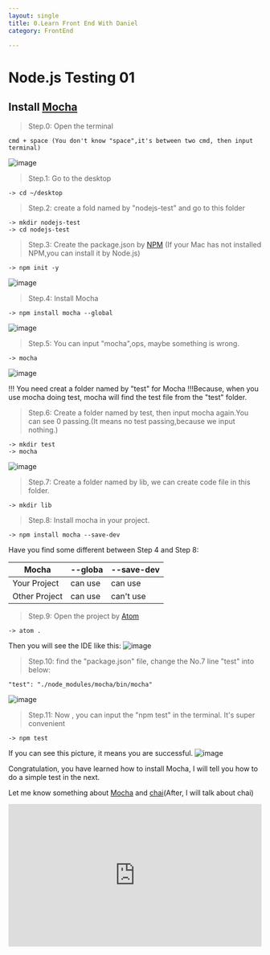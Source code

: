 ```yaml
---
layout: single
title: 0.Learn Front End With Daniel
category: FrontEnd

---
```


# Node.js Testing 01

## Install [Mocha](https://mochajs.org/)

> Step.0: Open the terminal

```
cmd + space (You don't know "space",it's between two cmd, then input terminal)
```
![image](http://i4.piimg.com/567571/e4d2c5dcd74dddc0.png)


> Step.1: Go to the desktop

```
-> cd ~/desktop
```

> Step.2: create a fold named by "nodejs-test" and go to this folder

```
-> mkdir nodejs-test
-> cd nodejs-test
```

> Step.3: Create the package.json by [NPM](https://nodejs.org/en/) (If your Mac has not installed NPM,you can install it by Node.js)

```
-> npm init -y
```

![image](http://i2.buimg.com/567571/81ecf8ef0c2263ad.png)


>  Step.4: Install Mocha

```
-> npm install mocha --global
```

![image](http://i2.buimg.com/567571/0f807ce20fbbd91e.png)

> Step.5: You can input "mocha",ops, maybe something is wrong.

```
-> mocha
```
![image](http://i4.piimg.com/567571/8ef418af846b36ea.png)

!!! You need creat a folder named by "test" for Mocha !!!Because, when you use mocha doing test, mocha will find the test file from the "test" folder.

> Step.6: Create a folder named by test, then input mocha again.You can see 0 passing.(It means no test passing,because we input nothing.)

```
-> mkdir test
-> mocha
```
![image](http://i4.piimg.com/567571/76fb0444d0c128ac.png)


> Step.7: Create a folder named by lib, we can create code file in this folder.

```
-> mkdir lib
```

> Step.8: Install mocha in your project.

```
-> npm install mocha --save-dev
```

Have you find some different between Step 4 and Step 8:

Mocha |--globa | --save-dev
---|---|---
Your Project | can use | can use
Other Project| can use | can't use

> Step.9: Open the project by [Atom](https://atom.io/)

```
-> atom .
```

Then you will see the IDE like this:
![image](http://i4.piimg.com/567571/2e32e2553fa15cd6.png)

> Step.10: find the "package.json" file, change the No.7 line "test" into below:

```
"test": "./node_modules/mocha/bin/mocha"
```

![image](http://i4.piimg.com/567571/4b5b619f771bcf76.png)

> Step.11: Now , you can input the "npm test" in the terminal. It's super convenient

```
-> npm test
```

If you can see this picture, it means you are successful.
![image](http://i2.buimg.com/567571/4bacc63ad8cd3955.png)

Congratulation, you have learned how to install Mocha, I will tell you how to do a simple test in the next.  


Let me know something about [Mocha](https://mochajs.org/) and [chai](http://chaijs.com/)(After, I will talk about chai)

<div style="max-width:640px; margin:0 auto 10px;" >
<div
style="position: relative;
width:100%;
padding-bottom:56.25%;
height:0;">

<iframe style="position: absolute;top: 0;left: 0;width: 100%;height: 100%;" src="https://www.youtube.com/embed/L48AjLVgXS4" frameborder="0" allowfullscreen></iframe>
</div>
</div>
